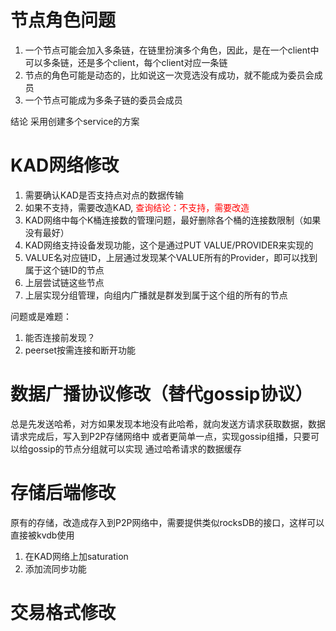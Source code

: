 # 节点角色问题
1. 一个节点可能会加入多条链，在链里扮演多个角色，因此，是在一个client中可以多条链，还是多个client，每个client对应一条链
2. 节点的角色可能是动态的，比如说这一次竞选没有成功，就不能成为委员会成员
3. 一个节点可能成为多条子链的委员会成员  

结论 采用创建多个service的方案

# KAD网络修改
1. 需要确认KAD是否支持点对点的数据传输
2. 如果不支持，需要改造KAD, <font color="red">查询结论：不支持，需要改造</font>
3. KAD网络中每个K桶连接数的管理问题，最好删除各个桶的连接数限制（如果没有最好）
4. KAD网络支持设备发现功能，这个是通过PUT VALUE/PROVIDER来实现的
5. VALUE名对应链ID，上层通过发现某个VALUE所有的Provider，即可以找到属于这个链ID的节点
6. 上层尝试链这些节点
7. 上层实现分组管理，向组内广播就是群发到属于这个组的所有的节点

问题或是难题：
1. 能否连接前发现？
2. peerset按需连接和断开功能

# 数据广播协议修改（替代gossip协议）
总是先发送哈希，对方如果发现本地没有此哈希，就向发送方请求获取数据，数据请求完成后，写入到P2P存储网络中
或者更简单一点，实现gossip组播，只要可以给gossip的节点分组就可以实现
通过哈希请求的数据缓存

# 存储后端修改
原有的存储，改造成存入到P2P网络中，需要提供类似rocksDB的接口，这样可以直接被kvdb使用
1. 在KAD网络上加saturation
2. 添加流同步功能

# 交易格式修改

